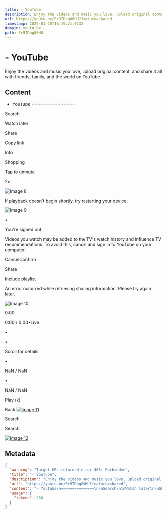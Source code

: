 ```yaml
---
title: - YouTube
description: Enjoy the videos and music you love, upload original content, and share it all with friends, family, and the world on YouTube.
url: https://youtu.be/Pc9TDng86HU?feature=shared
timestamp: 2025-01-20T16:19:21.023Z
domain: youtu.be
path: Pc9TDng86HU
---
```


# - YouTube


Enjoy the videos and music you love, upload original content, and share it all with friends, family, and the world on YouTube.


## Content

- YouTube
===============

Search

Watch later

Share

Copy link

Info

Shopping

Tap to unmute

2x

![Image 8](https://youtu.be/Pc9TDng86HU?feature=shared)

If playback doesn't begin shortly, try restarting your device.

![Image 9](https://youtu.be/Pc9TDng86HU?feature=shared)

•

You're signed out

Videos you watch may be added to the TV's watch history and influence TV recommendations. To avoid this, cancel and sign in to YouTube on your computer.

CancelConfirm

Share

Include playlist

An error occurred while retrieving sharing information. Please try again later.

![Image 10](https://youtu.be/Pc9TDng86HU?feature=shared)

0:00

0:00 / 0:00•Live

•

•

Scroll for details

 

  •

NaN / NaN

•

NaN / NaN

Play (k)

Back [![Image 11](https://youtu.be/Pc9TDng86HU?feature=shared)](https://youtu.be/)

Search

Search

 [![Image 12](https://youtu.be/Pc9TDng86HU?feature=shared)](https://youtu.be/)

## Metadata

```json
{
  "warning": "Target URL returned error 403: Forbidden",
  "title": "- YouTube",
  "description": "Enjoy the videos and music you love, upload original content, and share it all with friends, family, and the world on YouTube.",
  "url": "https://youtu.be/Pc9TDng86HU?feature=shared",
  "content": "- YouTube\n===============\n\nSearch\n\nWatch later\n\nShare\n\nCopy link\n\nInfo\n\nShopping\n\nTap to unmute\n\n2x\n\n![Image 8](https://youtu.be/Pc9TDng86HU?feature=shared)\n\nIf playback doesn't begin shortly, try restarting your device.\n\n![Image 9](https://youtu.be/Pc9TDng86HU?feature=shared)\n\n•\n\nYou're signed out\n\nVideos you watch may be added to the TV's watch history and influence TV recommendations. To avoid this, cancel and sign in to YouTube on your computer.\n\nCancelConfirm\n\nShare\n\nInclude playlist\n\nAn error occurred while retrieving sharing information. Please try again later.\n\n![Image 10](https://youtu.be/Pc9TDng86HU?feature=shared)\n\n0:00\n\n0:00 / 0:00•Live\n\n•\n\n•\n\nScroll for details\n\n \n\n  •\n\nNaN / NaN\n\n•\n\nNaN / NaN\n\nPlay (k)\n\nBack [![Image 11](https://youtu.be/Pc9TDng86HU?feature=shared)](https://youtu.be/)\n\nSearch\n\nSearch\n\n [![Image 12](https://youtu.be/Pc9TDng86HU?feature=shared)](https://youtu.be/)",
  "usage": {
    "tokens": 260
  }
}
```
